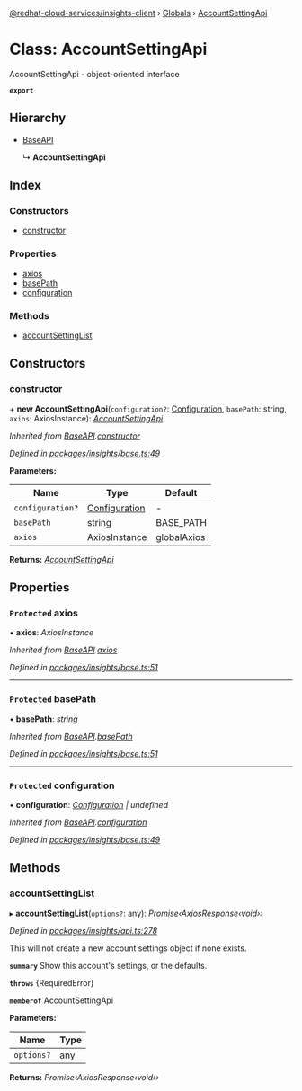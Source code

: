 [@redhat-cloud-services/insights-client](../README.md) › [Globals](../globals.md) › [AccountSettingApi](accountsettingapi.md)

# Class: AccountSettingApi

AccountSettingApi - object-oriented interface

**`export`** 

## Hierarchy

* [BaseAPI](baseapi.md)

  ↳ **AccountSettingApi**

## Index

### Constructors

* [constructor](accountsettingapi.md#constructor)

### Properties

* [axios](accountsettingapi.md#protected-axios)
* [basePath](accountsettingapi.md#protected-basepath)
* [configuration](accountsettingapi.md#protected-configuration)

### Methods

* [accountSettingList](accountsettingapi.md#accountsettinglist)

## Constructors

###  constructor

\+ **new AccountSettingApi**(`configuration?`: [Configuration](configuration.md), `basePath`: string, `axios`: AxiosInstance): *[AccountSettingApi](accountsettingapi.md)*

*Inherited from [BaseAPI](baseapi.md).[constructor](baseapi.md#constructor)*

*Defined in [packages/insights/base.ts:49](https://github.com/RedHatInsights/javascript-clients/blob/master/packages/insights/base.ts#L49)*

**Parameters:**

Name | Type | Default |
------ | ------ | ------ |
`configuration?` | [Configuration](configuration.md) | - |
`basePath` | string | BASE_PATH |
`axios` | AxiosInstance | globalAxios |

**Returns:** *[AccountSettingApi](accountsettingapi.md)*

## Properties

### `Protected` axios

• **axios**: *AxiosInstance*

*Inherited from [BaseAPI](baseapi.md).[axios](baseapi.md#protected-axios)*

*Defined in [packages/insights/base.ts:51](https://github.com/RedHatInsights/javascript-clients/blob/master/packages/insights/base.ts#L51)*

___

### `Protected` basePath

• **basePath**: *string*

*Inherited from [BaseAPI](baseapi.md).[basePath](baseapi.md#protected-basepath)*

*Defined in [packages/insights/base.ts:51](https://github.com/RedHatInsights/javascript-clients/blob/master/packages/insights/base.ts#L51)*

___

### `Protected` configuration

• **configuration**: *[Configuration](configuration.md) | undefined*

*Inherited from [BaseAPI](baseapi.md).[configuration](baseapi.md#protected-configuration)*

*Defined in [packages/insights/base.ts:49](https://github.com/RedHatInsights/javascript-clients/blob/master/packages/insights/base.ts#L49)*

## Methods

###  accountSettingList

▸ **accountSettingList**(`options?`: any): *Promise‹AxiosResponse‹void››*

*Defined in [packages/insights/api.ts:278](https://github.com/RedHatInsights/javascript-clients/blob/master/packages/insights/api.ts#L278)*

This will not create a new account settings object if none exists.

**`summary`** Show this account\'s settings, or the defaults.

**`throws`** {RequiredError}

**`memberof`** AccountSettingApi

**Parameters:**

Name | Type |
------ | ------ |
`options?` | any |

**Returns:** *Promise‹AxiosResponse‹void››*
